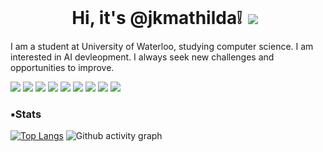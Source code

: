 <div align="">
 <br/>
  <div align= "center">
  
#   Hi, it's @jkmathilda❕<img src="https://img.shields.io/badge/Gmail-d14836?style=flat-square&logo=Gmail&logoColor=white&link=mailto:quf8093@gmail.com" style="height : auto; margin-left : 10px; margin-right : 10px;"/></a>

  </div>

I am a student at University of Waterloo, studying computer science. I am interested in AI devleopment. I always seek new challenges and opportunities to improve. 
 
<img src="https://img.shields.io/badge/Python-007396?style=for-the-badge&logo=python&logoColor=white">
<img src="https://img.shields.io/badge/C-A8B9CC?style=for-the-badge&logo=C&logoColor=white">
<img src="https://img.shields.io/badge/JAVA-FFE953?style=for-the-badge&logo=java&logoColor=white">

<img src="https://img.shields.io/badge/openai-412991?style=for-the-badge&logo=openai&logoColor=white">
<img src="https://img.shields.io/badge/DALL·E-FF0089?style=for-the-badge&logo=DALL.E&logoColor=white">
<img src="https://img.shields.io/badge/LangChain-9999FF?style=for-the-badge&logo=LangChain&logoColor=white">

<img src="https://img.shields.io/badge/flask-181717?style=for-the-badge&logo=flask&logoColor=white">
<img src="https://img.shields.io/badge/streamlit-FF4B4B?style=for-the-badge&logo=streamlit&logoColor=white">
<img src="https://img.shields.io/badge/vim-49B48A?style=for-the-badge&logo=vim&logoColor=white">

 ### ▪️Stats
[![Top Langs](https://github-readme-stats.vercel.app/api/top-langs/?username=jkmathilda&layout=compact&theme=radical)](https://github.com/jkmathilda)
![Github activity graph](https://github-readme-activity-graph.vercel.app/graph?username=jkmathilda&bg_color=0d1117&color=ffffff&line=00b3ff&point=f9fafa&area=true&hide_border=true)


<!--
**jkmathilda/jkmathilda** is a ✨ _special_ ✨ repository because its `README.md` (this file) appears on your GitHub profile.

Here are some ideas to get you started:

- 🔭 I’m currently working on ...
- 🌱 I’m currently learning ...
- 👯 I’m looking to collaborate on ...
- 🤔 I’m looking for help with ...
- 💬 Ask me about ...
- 📫 How to reach me: ...
- 😄 Pronouns: ...
- ⚡ Fun fact: ...
-->
